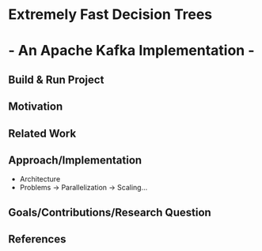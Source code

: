 # Extremely Fast Decision Trees 
# - An Apache Kafka Implementation -

## Build & Run Project

## Motivation 

## Related Work

## Approach/Implementation
- Architecture
- Problems
-> Parallelization
-> Scaling...

## Goals/Contributions/Research Question

## References

